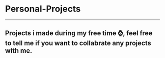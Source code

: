 # Personal-Projects 
<hr>

## Projects i made during my free time ⌚, feel free to tell me if you want to collabrate any projects with me. 

